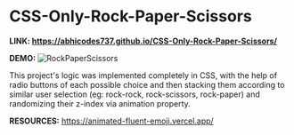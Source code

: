 # CSS-Only-Rock-Paper-Scissors
**LINK: https://abhicodes737.github.io/CSS-Only-Rock-Paper-Scissors/**

**DEMO:**
![RockPaperScissors](https://github.com/AbhiCodes737/CSS-Only-Rock-Paper-Scissors/assets/102849716/d1d17f8d-6500-4fb0-9e47-cd2c4b0adf0d)

This project's logic was implemented completely in CSS, with the help of radio buttons of each possible choice and then stacking them according to similar user selection (eg: rock-rock, rock-scissors, rock-paper) and randomizing their z-index via animation property.

**RESOURCES:** https://animated-fluent-emoji.vercel.app/
